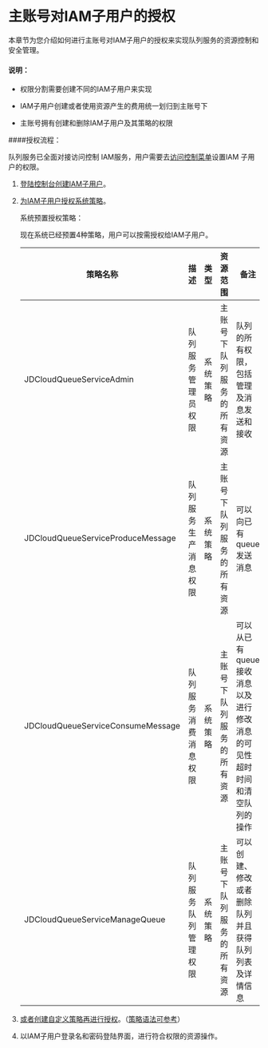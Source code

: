 # 主账号对IAM子用户的授权

本章节为您介绍如何进行主账号对IAM子用户的授权来实现队列服务的资源控制和安全管理。

#### 说明：

- 权限分割需要创建不同的IAM子用户来实现

- IAM子用户创建或者使用资源产生的费用统一划归到主账号下

- 主账号拥有创建和删除IAM子用户及其策略的权限

  

####授权流程：

队列服务已全面对接访问控制 IAM服务，用户需要去[访问控制菜单](https://cm-console.jdcloud.com/cmSummary)设置IAM 子用户的权限。

1. [登陆控制台创建IAM子用户](https://docs.jdcloud.com/cn/iam/createsubuser)。

2. [为IAM子用户授权系统策略](https://docs.jdcloud.com/cn/iam/createsubuser)。

   系统预置授权策略：

   现在系统已经预置4种策略，用户可以按需授权给IAM子用户。

   | 策略名称                          | 描述                 | 类型     |   资源范围                | 备注                                                         |
   | --------------------------------- | -------------------- | -------- | -------------------------- | ------------------------------------------------------------ |
   | JDCloudQueueServiceAdmin          | 队列服务管理员权限   | 系统策略 | 主账号下队列服务的所有资源 | 队列的所有权限，包括管理及消息发送和接收                     |
   | JDCloudQueueServiceProduceMessage | 队列服务生产消息权限 | 系统策略 | 主账号下队列服务的所有资源 | 可以向已有queue发送消息                                      |
   | JDCloudQueueServiceConsumeMessage | 队列服务消费消息权限 | 系统策略 | 主账号下队列服务的所有资源 | 可以从已有queue接收消息以及进行修改消息的可见性超时时间和清空队列的操作 |
   | JDCloudQueueServiceManageQueue    | 队列服务队列管理权限 | 系统策略 | 主账号下队列服务的所有资源 | 可以创建、修改或者删除队列并且获得队列列表及详情信息         |

3. [或者创建自定义策略再进行授权](https://docs.jdcloud.com/cn/iam/createpolicy)。（[策略语法可参考](https://docs.jdcloud.com/cn/iam/policy-management)）

4. 以IAM子用户登录名和密码登陆界面，进行符合权限的资源操作。

